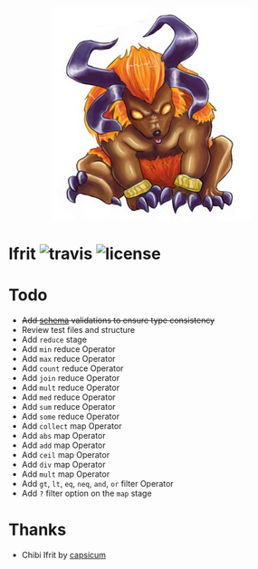 <p align="center">
    <img src="./.github/ifrit.png">
</p>

Ifrit ![travis](https://travis-ci.org/KtorZ/ifrit.svg?style=flat-square) ![license](https://img.shields.io/badge/License-MIT-blue.svg?style=flat-square)
=========

# Todo

- ~~Add [schema](json-schema.org) validations to ensure type consistency~~
- Review test files and structure
- Add `reduce` stage
- Add `min` reduce Operator
- Add `max` reduce Operator
- Add `count` reduce Operator
- Add `join` reduce Operator
- Add `mult` reduce Operator
- Add `med` reduce Operator
- Add `sum` reduce Operator
- Add `some` reduce Operator
- Add `collect` map Operator
- Add `abs` map Operator
- Add `add` map Operator
- Add `ceil` map Operator
- Add `div` map Operator
- Add `mult` map Operator
- Add `gt`, `lt`, `eq`, `neq`, `and`, `or` filter Operator
- Add `?` filter option on the `map` stage

# Thanks

- Chibi Ifrit by [capsicum](http://capsicum.deviantart.com/)
